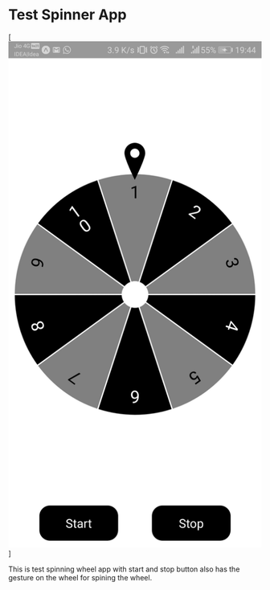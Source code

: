 # Test Spinner App

[![](test-spinner-app.jpg)]

This is test spinning wheel app with start and stop button also has the gesture on the wheel for spining the wheel.
